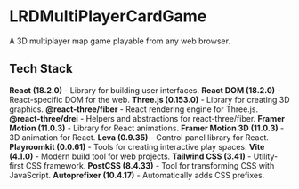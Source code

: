 # LRDMultiPlayerCardGame

A 3D multiplayer map game playable from any web browser.

## Tech Stack

**React (18.2.0)** - Library for building user interfaces.
**React DOM (18.2.0)** - React-specific DOM for the web.
**Three.js (0.153.0)** - Library for creating 3D graphics.
**@react-three/fiber** - React rendering engine for Three.js.
**@react-three/drei** - Helpers and abstractions for react-three/fiber.
**Framer Motion (11.0.3)** - Library for React animations.
**Framer Motion 3D (11.0.3)** - 3D animation for React.
**Leva (0.9.35)** - Control panel library for React.
**Playroomkit (0.0.61)** - Tools for creating interactive play spaces.
**Vite (4.1.0)** - Modern build tool for web projects.
**Tailwind CSS (3.41)** - Utility-first CSS framework.
**PostCSS (8.4.33)** - Tool for transforming CSS with JavaScript.
**Autoprefixer (10.4.17)** - Automatically adds CSS prefixes.
